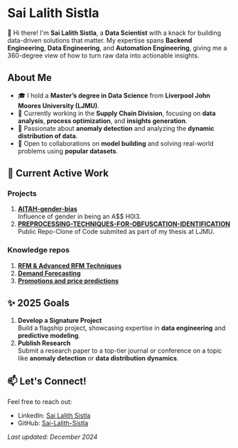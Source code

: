 # Sai Lalith Sistla  

👋 Hi there! I'm **Sai Lalith Sistla**, a **Data Scientist** with a knack for building data-driven solutions that matter. My expertise spans **Backend Engineering**, **Data Engineering**, and **Automation Engineering**, giving me a 360-degree view of how to turn raw data into actionable insights.  

## About Me  
- 🎓 I hold a **Master’s degree in Data Science** from **Liverpool John Moores University (LJMU)**.  
- 🚀 Currently working in the **Supply Chain Division**, focusing on **data analysis**, **process optimization**, and **insights generation**.  
- 🧠 Passionate about **anomaly detection** and analyzing the **dynamic distribution of data**.  
- 🤝 Open to collaborations on **model building** and solving real-world problems using **popular datasets**.  

## 📂 Current Active Work  
### Projects  
1. **[AITAH-gender-bias](https://github.com/Sai-Lalith-Sistla/AITAH-gender-bias)**  
   Influence of gender in being an A$$ H0l3.  
2. **[PREPROCESSING-TECHNIQUES-FOR-OBFUSCATION-IDENTIFICATION](https://github.com/Sai-Lalith-Sistla/PREPROCESSING-TECHNIQUES-FOR-OBFUSCATION-IDENTIFICATION)**  
   Public Repo-Clone of Code submited as part of my thesis at LJMU.

### Knowledge repos
1. **[RFM & Advanced RFM Techniques](https://github.com/Sai-Lalith-Sistla/Advanced-RFM)**
2. **[Demand Forecasting](https://github.com/Sai-Lalith-Sistla/Demand-Forecasting)**
3. **[Promotions and price predictions](https://github.com/Sai-Lalith-Sistla/Promotion-and-Pricing-strategy)**


## ✨ 2025 Goals  
1. **Develop a Signature Project**  
   Build a flagship project, showcasing expertise in **data engineering** and **predictive modeling**.  
2. **Publish Research**  
   Submit a research paper to a top-tier journal or conference on a topic like **anomaly detection** or **data distribution dynamics**.  

## 📫 Let's Connect!  
Feel free to reach out:  
- LinkedIn: [Sai Lalith Sistla](https://www.linkedin.com/in/sailalithsistla)  
- GitHub: [Sai-Lalith-Sistla](https://github.com/Sai-Lalith-Sistla)  


*Last updated: December 2024*
